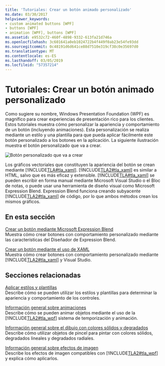 ```yaml
---
title: 'Tutoriales: Crear un botón animado personalizado'
ms.date: 03/30/2017
helpviewer_keywords:
- custom animated buttons [WPF]
- buttons [WPF]
- animation [WPF], buttons [WPF]
ms.assetid: e9532c72-460f-4898-9332-613fa21d746a
ms.openlocfilehash: 3c601641a0eb1024722b4f449f0ab23e54fe93dd
ms.sourcegitcommit: 0c48191d6d641ce88d7510e319cf38c0e35697d0
ms.translationtype: MT
ms.contentlocale: es-ES
ms.lasthandoff: 03/05/2019
ms.locfileid: "57357214"
---
```

# <a name="walkthroughs-create-a-custom-animated-button"></a>Tutoriales: Crear un botón animado personalizado
Como sugiere su nombre, Windows Presentation Foundation (WPF) es magnífico para crear experiencias de presentación rico para los clientes. Estos tutoriales muestra cómo personalizar la apariencia y comportamiento de un botón (incluyendo animaciones). Esta personalización se realiza mediante un estilo y una plantilla para que pueda aplicar fácilmente este botón personalizado a los botones en la aplicación. La siguiente ilustración muestra el botón personalizado que va a crear.  
  
 ![Botón personalizado que va a crear](./media/custom-button-blend-intro.jpg "custom_button_blend_Intro")  
  
 Los gráficos vectoriales que constituyen la apariencia del botón se crean mediante [!INCLUDE[TLA#tla_xaml](../../../../includes/tlasharptla-xaml-md.md)]. [!INCLUDE[TLA2#tla_xaml](../../../../includes/tla2sharptla-xaml-md.md)] es similar a HTML, salvo que es más eficaz y extensible. [!INCLUDE[TLA#tla_xaml](../../../../includes/tlasharptla-xaml-md.md)] se pueden escribir en forma manual mediante Microsoft Visual Studio o el Bloc de notas, o puede usar una herramienta de diseño visual como Microsoft Expression Blend. Expression Blend funciona creando subyacente [!INCLUDE[TLA2#tla_xaml](../../../../includes/tla2sharptla-xaml-md.md)] de código, por lo que ambos métodos crean los mismos gráficos.  
  
## <a name="in-this-section"></a>En esta sección  
 [Crear un botón mediante Microsoft Expression Blend](walkthrough-create-a-button-by-using-microsoft-expression-blend.md)  
 Muestra cómo crear botones con comportamiento personalizado mediante las características del Diseñador de Expression Blend.  
  
 [Crear un botón mediante el uso de XAML](walkthrough-create-a-button-by-using-xaml.md)  
 Muestra cómo crear botones con comportamiento personalizado mediante [!INCLUDE[TLA2#tla_xaml](../../../../includes/tla2sharptla-xaml-md.md)] y Visual Studio.  
  
## <a name="related-sections"></a>Secciones relacionadas  
 [Aplicar estilos y plantillas](styling-and-templating.md)  
 Describe cómo se pueden utilizar los estilos y plantillas para determinar la apariencia y comportamiento de los controles.  
  
 [Información general sobre animaciones](../graphics-multimedia/animation-overview.md)  
 Describe cómo se pueden animar objetos mediante el uso de la [!INCLUDE[TLA2#tla_wpf](../../../../includes/tla2sharptla-wpf-md.md)] sistema de temporización y animación.  
  
 [Información general sobre el dibujo con colores sólidos y degradados](../graphics-multimedia/painting-with-solid-colors-and-gradients-overview.md)  
 Describe cómo utilizar objetos de pincel para pintar con colores sólidos, degradados lineales y degradados radiales.  
  
 [Información general sobre efectos de imagen](../graphics-multimedia/bitmap-effects-overview.md)  
 Describe los efectos de imagen compatibles con [!INCLUDE[TLA2#tla_wpf](../../../../includes/tla2sharptla-wpf-md.md)] y explica cómo aplicarlos.

